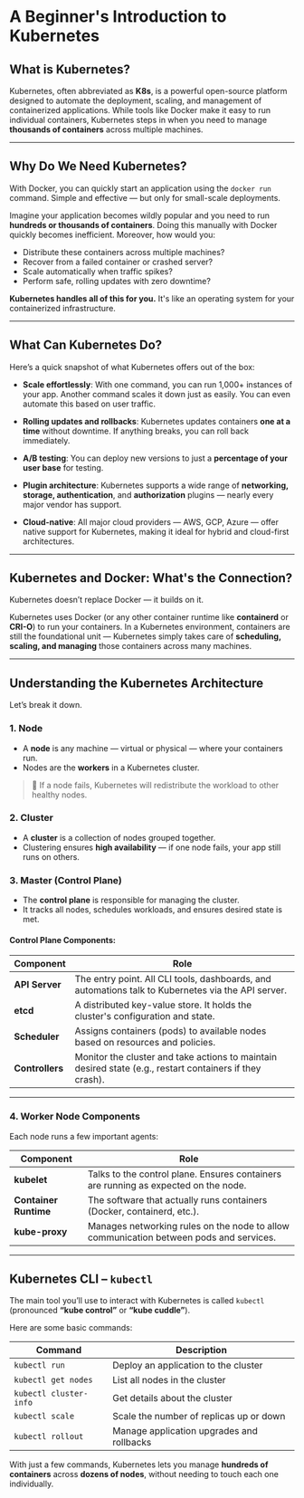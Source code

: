 # **A Beginner's Introduction to Kubernetes**

## **What is Kubernetes?**

Kubernetes, often abbreviated as **K8s**, is a powerful open-source platform designed to automate the deployment, scaling, and management of containerized applications. While tools like Docker make it easy to run individual containers, Kubernetes steps in when you need to manage **thousands of containers** across multiple machines.

---

## **Why Do We Need Kubernetes?**

With Docker, you can quickly start an application using the `docker run` command. Simple and effective — but only for small-scale deployments.

Imagine your application becomes wildly popular and you need to run **hundreds or thousands of containers**. Doing this manually with Docker quickly becomes inefficient. Moreover, how would you:

* Distribute these containers across multiple machines?
* Recover from a failed container or crashed server?
* Scale automatically when traffic spikes?
* Perform safe, rolling updates with zero downtime?

**Kubernetes handles all of this for you.** It's like an operating system for your containerized infrastructure.

---

## **What Can Kubernetes Do?**

Here’s a quick snapshot of what Kubernetes offers out of the box:

* **Scale effortlessly**: With one command, you can run 1,000+ instances of your app. Another command scales it down just as easily. You can even automate this based on user traffic.

* **Rolling updates and rollbacks**: Kubernetes updates containers **one at a time** without downtime. If anything breaks, you can roll back immediately.

* **A/B testing**: You can deploy new versions to just a **percentage of your user base** for testing.

* **Plugin architecture**: Kubernetes supports a wide range of **networking, storage, authentication**, and **authorization** plugins — nearly every major vendor has support.

* **Cloud-native**: All major cloud providers — AWS, GCP, Azure — offer native support for Kubernetes, making it ideal for hybrid and cloud-first architectures.

---

## **Kubernetes and Docker: What's the Connection?**

Kubernetes doesn’t replace Docker — it builds on it.

Kubernetes uses Docker (or any other container runtime like **containerd** or **CRI-O**) to run your containers. In a Kubernetes environment, containers are still the foundational unit — Kubernetes simply takes care of **scheduling, scaling, and managing** those containers across many machines.

---

## **Understanding the Kubernetes Architecture**

Let’s break it down.

### **1. Node**

* A **node** is any machine — virtual or physical — where your containers run.
* Nodes are the **workers** in a Kubernetes cluster.

> 🔧 If a node fails, Kubernetes will redistribute the workload to other healthy nodes.

### **2. Cluster**

* A **cluster** is a collection of nodes grouped together.
* Clustering ensures **high availability** — if one node fails, your app still runs on others.

### **3. Master (Control Plane)**

* The **control plane** is responsible for managing the cluster.
* It tracks all nodes, schedules workloads, and ensures desired state is met.

#### Control Plane Components:

| Component       | Role                                                                                                     |
| --------------- | -------------------------------------------------------------------------------------------------------- |
| **API Server**  | The entry point. All CLI tools, dashboards, and automations talk to Kubernetes via the API server.       |
| **etcd**        | A distributed key-value store. It holds the cluster's configuration and state.                           |
| **Scheduler**   | Assigns containers (pods) to available nodes based on resources and policies.                            |
| **Controllers** | Monitor the cluster and take actions to maintain desired state (e.g., restart containers if they crash). |

---

### **4. Worker Node Components**

Each node runs a few important agents:

| Component             | Role                                                                                   |
| --------------------- | -------------------------------------------------------------------------------------- |
| **kubelet**           | Talks to the control plane. Ensures containers are running as expected on the node.    |
| **Container Runtime** | The software that actually runs containers (Docker, containerd, etc.).                 |
| **kube-proxy**        | Manages networking rules on the node to allow communication between pods and services. |

---

## **Kubernetes CLI – `kubectl`**

The main tool you’ll use to interact with Kubernetes is called `kubectl` (pronounced **“kube control”** or **“kube cuddle”**).

Here are some basic commands:

| Command                | Description                               |
| ---------------------- | ----------------------------------------- |
| `kubectl run`          | Deploy an application to the cluster      |
| `kubectl get nodes`    | List all nodes in the cluster             |
| `kubectl cluster-info` | Get details about the cluster             |
| `kubectl scale`        | Scale the number of replicas up or down   |
| `kubectl rollout`      | Manage application upgrades and rollbacks |

With just a few commands, Kubernetes lets you manage **hundreds of containers** across **dozens of nodes**, without needing to touch each one individually.
